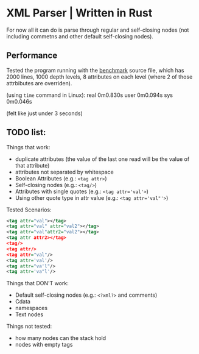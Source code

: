 # XML Parser | Written in Rust

For now all it can do is parse through regular and self-closing nodes (not including commetns and other default self-closing nodes).

## Performance
Tested the program running with the [benchmark](src/benchmark.xml) source file, which has 2000 lines, 1000 depth levels, 8 attributes on each level (where 2 of those attrbibutes are overriden). 

(using `time` command in Linux):
real    0m0.830s
user    0m0.094s
sys     0m0.046s

(felt like just under 3 seconds)

## TODO list:
Things that work:
 - duplicate attributes (the value of the last one read will be the value of that attribute)
 - attributes not separated by whitespace
 - Boolean Attributes (e.g.: `<tag attr>`)
 - Self-closing nodes (e.g.: `<tag/>`)
 - Attributes with single quotes (e.g.: `<tag attr='val'>`)
 - Using other quote type in attr value (e.g.: `<tag attr='val"'>`)

Tested Scenarios:
```xml
<tag attr="val"></tag>
<tag attr="val" attr="val2"></tag>
<tag attr="val"attr2="val2"></tag>
<tag attr attr2></tag>
<tag/>
<tag attr/>
<tag attr="val"/>
<tag attr='val'/>
<tag attr="va'l"/>
<tag attr='va"l'/>
```

Things that DON'T work:
 - Default self-closing nodes (e.g.: `<?xml?>` and comments)
    <!-- Comment -->
    <!--Comment-->
 - Cdata
 - namespaces
 - Text nodes

Things not tested:
 - how many nodes can the stack hold
 - nodes with empty tags